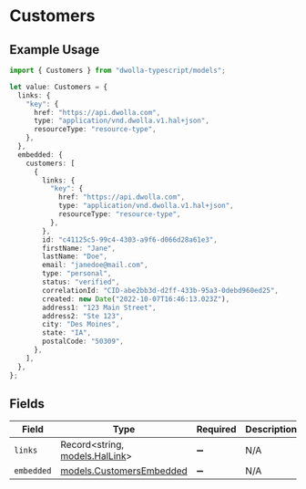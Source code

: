 # Customers

## Example Usage

```typescript
import { Customers } from "dwolla-typescript/models";

let value: Customers = {
  links: {
    "key": {
      href: "https://api.dwolla.com",
      type: "application/vnd.dwolla.v1.hal+json",
      resourceType: "resource-type",
    },
  },
  embedded: {
    customers: [
      {
        links: {
          "key": {
            href: "https://api.dwolla.com",
            type: "application/vnd.dwolla.v1.hal+json",
            resourceType: "resource-type",
          },
        },
        id: "c41125c5-99c4-4303-a9f6-d066d28a61e3",
        firstName: "Jane",
        lastName: "Doe",
        email: "janedoe@mail.com",
        type: "personal",
        status: "verified",
        correlationId: "CID-abe2bb3d-d2ff-433b-95a3-0debd960ed25",
        created: new Date("2022-10-07T16:46:13.023Z"),
        address1: "123 Main Street",
        address2: "Ste 123",
        city: "Des Moines",
        state: "IA",
        postalCode: "50309",
      },
    ],
  },
};
```

## Fields

| Field                                                      | Type                                                       | Required                                                   | Description                                                |
| ---------------------------------------------------------- | ---------------------------------------------------------- | ---------------------------------------------------------- | ---------------------------------------------------------- |
| `links`                                                    | Record<string, [models.HalLink](../models/hallink.md)>     | :heavy_minus_sign:                                         | N/A                                                        |
| `embedded`                                                 | [models.CustomersEmbedded](../models/customersembedded.md) | :heavy_minus_sign:                                         | N/A                                                        |